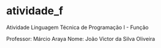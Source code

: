 # atividade_f
Atividade Linguagem Técnica de Programação I - Função


Professor: Márcio Araya 
Nome: João Victor da Silva Oliveira
